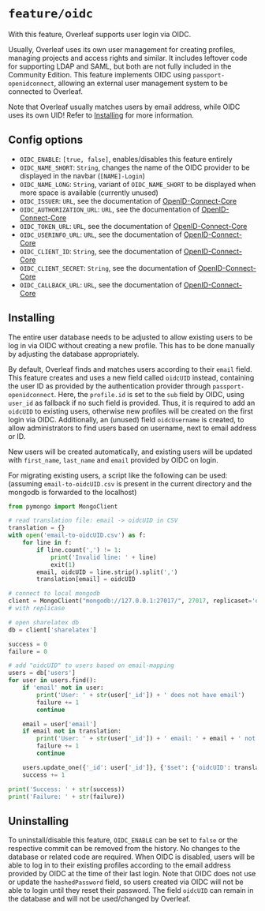 # `feature/oidc`

With this feature, Overleaf supports user login via OIDC.

Usually, Overleaf uses its own user management for creating profiles, managing projects and access rights and similar. It includes leftover code for supporting LDAP and SAML, but both are not fully included in the Community Edition. This feature implements OIDC using `passport-openidconnect`, allowing an external user management system to be connected to Overleaf.

Note that Overleaf usually matches users by email address, while OIDC uses its own UID! Refer to [Installing](#Installing) for more information.

## Config options

- `OIDC_ENABLE`: `[true, false]`, enables/disables this feature entirely
- `OIDC_NAME_SHORT`: `String`, changes the name of the OIDC provider to be displayed in the navbar (`[NAME]-Login`)
- `OIDC_NAME_LONG`: `String`, variant of `OIDC_NAME_SHORT` to be displayed when more space is available (currently unused)
- `OIDC_ISSUER`: `URL`, see the documentation of [OpenID-Connect-Core](https://openid.net/specs/openid-connect-core-1_0.html)
- `OIDC_AUTHORIZATION_URL`: `URL`, see the documentation of [OpenID-Connect-Core](https://openid.net/specs/openid-connect-core-1_0.html)
- `OIDC_TOKEN_URL`: `URL`, see the documentation of [OpenID-Connect-Core](https://openid.net/specs/openid-connect-core-1_0.html)
- `OIDC_USERINFO_URL`: `URL`, see the documentation of [OpenID-Connect-Core](https://openid.net/specs/openid-connect-core-1_0.html)
- `OIDC_CLIENT_ID`: `String`, see the documentation of [OpenID-Connect-Core](https://openid.net/specs/openid-connect-core-1_0.html)
- `OIDC_CLIENT_SECRET`: `String`, see the documentation of [OpenID-Connect-Core](https://openid.net/specs/openid-connect-core-1_0.html)
- `OIDC_CALLBACK_URL`: `URL`, see the documentation of [OpenID-Connect-Core](https://openid.net/specs/openid-connect-core-1_0.html)

## Installing

The entire user database needs to be adjusted to allow existing users to be log in via OIDC without creating a new profile. This has to be done manually by adjusting the database appropriately.

By default, Overleaf finds and matches users according to their `email` field. This feature creates and uses a new field called `oidcUID` instead, containing the user ID as provided by the authentication provider through `passport-openidconnect`. Here, the `profile.id` is set to the `sub` field by OIDC, using `user_id` as fallback if no such field is provided. Thus, it is required to add an `oidcUID` to existing users, otherwise new profiles will be created on the first login via OIDC. Additionally, an (unused) field `oidcUsername` is created, to allow administrators to find users based on username, next to email address or ID.

New users will be created automatically, and existing users will be updated with `first_name`, `last_name` and `email` provided by OIDC on login.

For migrating existing users, a script like the following can be used: (assuming `email-to-oidcUID.csv` is present in the current directory and the mongodb is forwarded to the localhost)
```py
from pymongo import MongoClient

# read translation file: email -> oidcUID in CSV
translation = {}
with open('email-to-oidcUID.csv') as f:
    for line in f:
        if line.count(',') != 1:
            print('Invalid line: ' + line)
            exit(1)
        email, oidcUID = line.strip().split(',')
        translation[email] = oidcUID

# connect to local mongodb
client = MongoClient("mongodb://127.0.0.1:27017/", 27017, replicaset='overleaf', directConnection=True)
# with replicase

# open sharelatex db
db = client['sharelatex']

success = 0
failure = 0

# add "oidcUID" to users based on email-mapping
users = db['users']
for user in users.find():
    if 'email' not in user:
        print('User: ' + str(user['_id']) + ' does not have email')
        failure += 1
        continue

    email = user['email']
    if email not in translation:
        print('User: ' + str(user['_id']) + ' email: ' + email + ' not found in translation file')
        failure += 1
        continue

    users.update_one({'_id': user['_id']}, {'$set': {'oidcUID': translation[email]}})
    success += 1

print('Success: ' + str(success))
print('Failure: ' + str(failure))
```

## Uninstalling

To uninstall/disable this feature, `OIDC_ENABLE` can be set to `false` or the respective commit can be removed from the history. No changes to the database or related code are required. When OIDC is disabled, users will be able to log in to their existing profiles according to the email address provided by OIDC at the time of their last login. Note that OIDC does not use or update the `hashedPassword` field, so users created via OIDC will not be able to login until they reset their password. The field `oidcUID` can remain in the database and will not be used/changed by Overleaf.
